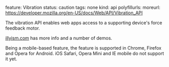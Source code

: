 feature: Vibration
status: caution
tags: none
kind: api
polyfillurls:
moreurl: https://developer.mozilla.org/en-US/docs/Web/API/Vibration_API

The vibration API enables web apps access to a supporting device's force feedback motor.

[illyism.com](https://illyism.com/journal/vibrate-mobile-phone-web-vibration-api) has more info and a number of demos.

Being a mobile-based feature, the feature is supported in Chrome, Firefox and Opera for Android. iOS Safari, Opera Mini and IE mobile do not support it yet.
